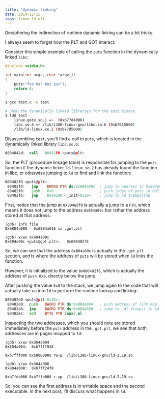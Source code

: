 ```yaml
---
title: "dynamic linking"
date: 2014-12-15
tags: linux ld elf
---
```


Deciphering the indirection of runtime dynamic linking can be a bit tricky. 

I always seem to forget how the PLT and GOT interact.

Consider this simple example of calling the `puts` function in the dynamically linked `libc`: 

```c
#include <stdio.h>

int main(int argc, char *argv[])
{
	puts("foo bar baz qux");
	return 0;
}
```


```bash
$ gcc test.c -o test 

# Show the dynamically linked libraries for the test binary.
$ ldd test 
	linux-gate.so.1 =>  (0xb77d4000)
	libc.so.6 => /lib/i386-linux-gnu/libc.so.6 (0xb7615000)
	/lib/ld-linux.so.2 (0xb77d5000)
```

Disassembling `test`, you'll find a call to `puts`, which is located in the dynamically linked library `libc.so.6`:

```asm
0804842d:  call   80482f0 <puts@plt>
```

So, the PLT (procedure linkage table) is responsible for jumping to the `puts` function if the dynamic linker `ld-linux.so.2` has already found the function in libc, or otherwise jumping to `ld` to find and link the function:

```asm
080482f0 <puts@plt>:
 80482f0:   jmp    DWORD PTR ds:0x804a00c  ; jump to address in 0x804a00c
 80482f6:   push   0x0                     ; push index of puts in GOT
 80482fb:   jmp    80482e0 <_init+0x30>    ; jump to ld trampoline
```

First, notice that the jump at `0x8048df0` is actually a jump to a `PTR`, which means it does not jump to the address `0x804a00c` but rather the address stored at that address:

```
(gdb) info file
0x0804a000 - 0x0804a018 is .got.plt

(gdb) x/wx 0x804a00c
0x804a00c <puts@got.plt>:	0x080482f6
```

So, we can see that the address `0x804a00c` is actually in the `.got.plt` section, and is where the address of `puts` will be stored when `ld` links the function.

However, it is initialized to the value `0x080482f6`, which is actually the address of `push 0x0`, directly below the jump.

After pushing the value `0x0` to the stack, we jump again to the code that will actually take us into `ld` to perform the runtime lookup and linking:

```asm
080482e0 <puts@plt-0x10>:
 80482e0:  push   DWORD PTR ds:0x804a004   ; push address of link_map
 80482e6:  jmp    DWORD PTR ds:0x804a008   ; jump to _dl_fixup() in ld
 80482ec:  add    BYTE PTR [eax],al
```

Inspecting the two addresses, which you should note are stored immediately before the `puts` address in the `.got.plt`, we see that both addresses are in pages mapped to `ld`:

```
(gdb) x/wx 0x804a004
0x804a004:	0xb7fff938

0xb7fff000 0xb8000000 rw-p	/lib/i386-linux-gnu/ld-2.19.so

(gdb) x/wx 0x804a008
0x804a008:	0xb7ff24f0

0xb7fde000 0xb7ffe000 r-xp	/lib/i386-linux-gnu/ld-2.19.so
```

So, you can see the first address is in writable space and the second executable. In the next post, I'll discuss what happens in `ld`. 

